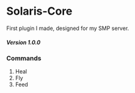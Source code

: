 # Solaris-Core


First plugin I made, designed for my SMP server.


##### Version 1.0.0

### Commands
<ol>
<li>Heal</li>
<li>Fly</li>
<li>Feed</li>
</ol> 
